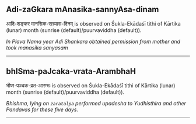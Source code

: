 ## Adi-zaGkara mAnasika-sannyAsa-dinam
आदि-शङ्कर मानसिक-सन्न्यास-दिनम् is observed on Śukla-Ekādaśī tithi of Kārtika (lunar) month (sunrise (default)/puurvaviddha (default)).

_In Plava Nama year Adi Shankara obtained permission from mother and took manasika sanyasam_

---
## bhISma-paJcaka-vrata-ArambhaH
भीष्म-पञ्चक-व्रत-आरम्भः is observed on Śukla-Ekādaśī tithi of Kārtika (lunar) month (sunrise (default)/puurvaviddha (default)).

_Bhishma, lying on `zaratalpa` performed upadesha to Yudhisthira and other Pandavas for these five days._

---
